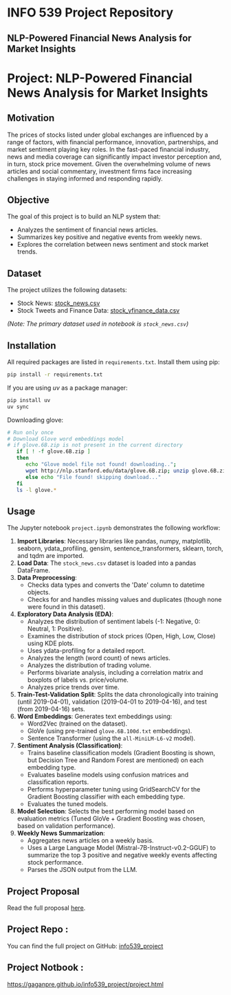 # INFO 539 Project Repository

## NLP-Powered Financial News Analysis for Market Insights


# Project: NLP-Powered Financial News Analysis for Market Insights

## Motivation
The prices of stocks listed under global exchanges are influenced by a range of factors, with financial performance, innovation, partnerships, and market sentiment playing key roles. In the fast-paced financial industry, news and media coverage can significantly impact investor perception and, in turn, stock price movement. Given the overwhelming volume of news articles and social commentary, investment firms face increasing challenges in staying informed and responding rapidly.

## Objective
The goal of this project is to build an NLP system that:
* Analyzes the sentiment of financial news articles.
* Summarizes key positive and negative events from weekly news.
* Explores the correlation between news sentiment and stock market trends.


## Dataset
The project utilizes the following datasets:
* Stock News: [stock_news.csv](https://github.com/ArtZaragozaGitHub/NLP--P6_Sentiment_Analysis_and_Summarization_of_Stock_News/blob/main/stock_news.csv)
* Stock Tweets and Finance Data: [stock_yfinance_data.csv](https://www.kaggle.com/datasets/equinxx/stock-tweets-for-sentiment-analysis-and-prediction/data?select=stock_yfinance_data.csv)

*(Note: The primary dataset used in notebook is `stock_news.csv`)*

## Installation
All required packages are listed in `requirements.txt`. Install them using pip:
```bash
pip install -r requirements.txt
```

If you are using *uv* as a package manager:

```bash
pip install uv
uv sync 
```

Downloading glove:
```bash
# Run only once 
# Download Glove word embeddings model
# if glove.6B.zip is not present in the current directory
   if [ ! -f glove.6B.zip ]
   then
      echo "Glove model file not found! downloading..";
      wget http://nlp.stanford.edu/data/glove.6B.zip; unzip glove.6B.zip;
      else echo "File found! skipping download..."
   fi
   ls -l glove.*
```


## Usage
The Jupyter notebook `project.ipynb` demonstrates the following workflow:

1.  **Import Libraries**: Necessary libraries like pandas, numpy, matplotlib, seaborn, ydata_profiling, gensim, sentence_transformers, sklearn, torch, and tqdm are imported.
2.  **Load Data**: The `stock_news.csv` dataset is loaded into a pandas DataFrame.
3.  **Data Preprocessing**:
    * Checks data types and converts the 'Date' column to datetime objects.
    * Checks for and handles missing values and duplicates (though none were found in this dataset).
4.  **Exploratory Data Analysis (EDA)**:
    * Analyzes the distribution of sentiment labels (-1: Negative, 0: Neutral, 1: Positive).
    * Examines the distribution of stock prices (Open, High, Low, Close) using KDE plots.
    * Uses ydata-profiling for a detailed report.
    * Analyzes the length (word count) of news articles.
    * Analyzes the distribution of trading volume.
    * Performs bivariate analysis, including a correlation matrix and boxplots of labels vs. price/volume.
    * Analyzes price trends over time.
5.  **Train-Test-Validation Split**: Splits the data chronologically into training (until 2019-04-01), validation (2019-04-01 to 2019-04-16), and test (from 2019-04-16) sets.
6.  **Word Embeddings**: Generates text embeddings using:
    * Word2Vec (trained on the dataset).
    * GloVe (using pre-trained `glove.6B.100d.txt` embeddings).
    * Sentence Transformer (using the `all-MiniLM-L6-v2` model).
7.  **Sentiment Analysis (Classification)**:
    * Trains baseline classification models (Gradient Boosting is shown, but Decision Tree and Random Forest are mentioned) on each embedding type.
    * Evaluates baseline models using confusion matrices and classification reports.
    * Performs hyperparameter tuning using GridSearchCV for the Gradient Boosting classifier with each embedding type.
    * Evaluates the tuned models.
8.  **Model Selection**: Selects the best performing model based on evaluation metrics (Tuned GloVe + Gradient Boosting was chosen, based on validation performance).
9.  **Weekly News Summarization**:
    * Aggregates news articles on a weekly basis.
    * Uses a Large Language Model (Mistral-7B-Instruct-v0.2-GGUF) to summarize the top 3 positive and negative weekly events affecting stock performance.
    * Parses the JSON output from the LLM.


## Project Proposal
Read the full proposal [here](https://github.com/gaganpre/info539_project/blob/main/PROPOSAL.md).

## Project Repo :
You can find the full project on GitHub: [info539_project](https://github.com/gaganpre/info539_project)

## Project Notbook :
https://gaganpre.github.io/info539_project/project.html





